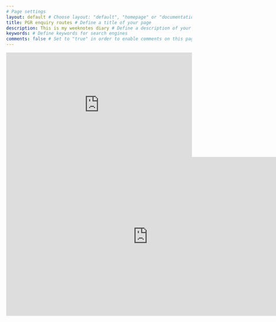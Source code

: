 ```yaml
---
# Page settings
layout: default # Choose layout: "default", "homepage" or "documentation-archive"
title: PGR enquiry routes # Define a title of your page
description: This is my weeknotes diary # Define a description of your page
keywords: # Define keywords for search engines
comments: false # Set to "true" in order to enable comments on this page. Make sure you properly setup "disqus_forum_shortname" variable in "_config.yml"
---
```



<style>
.container {
  position: relative;
  width: 100%;
  overflow: hidden;
  padding-top: 56.25%; /* 16:9 Aspect Ratio */
}

.responsive-iframe {
  position: absolute;
  top: 0;
  left: 0;
  bottom: 0;
  right: 0;
  width: 100%;
  height: 100%;
  border: none;
}
</style>
<div class="container"> 
<iframe class="responsive-iframe" src="https://miro.com/app/live-embed/uXjVOAcpTYc=/?moveToViewport=-12336,2028,7386,4373" frameBorder="0" scrolling="no" allowFullScreen></iframe>
</div>

<iframe width="768" height="432" src="https://miro.com/app/live-embed/uXjVOAcpTYc=/?moveToViewport=-12336,2028,7386,4373" frameBorder="0" scrolling="no" allowFullScreen></iframe>




